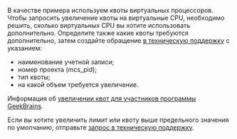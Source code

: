 В качестве примера используем квоты виртуальных процессоров. Чтобы запросить увеличение квоты на виртуальные CPU, необходимо решить, сколько виртуальных CPU вы хотите использовать дополнительно. Определите также какие квоты требуются дополнительно, затем создайте обращение [в техническую поддержку](/ru/contacts) с указанием:

- наименование учетной записи;
- номер проекта (mcs_pid);
- тип квоты;
- на какой объем требуется увеличение.

Информация об [увеличении квот для участников программы GeekBrains](../../../faq/).

<info>

Если вы хотите увеличить лимит или квоту выше предельного значения по умолчанию, отправьте [запрос в техническую поддержку](/ru/contacts).

</info>
